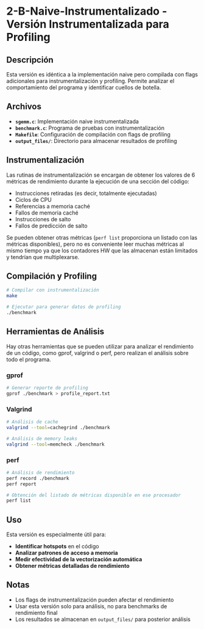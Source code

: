 # 2-B-Naive-Instrumentalizado - Versión Instrumentalizada para Profiling

## Descripción

Esta versión es idéntica a la implementación naive pero compilada con flags adicionales para instrumentalización y profiling. Permite analizar el comportamiento del programa y identificar cuellos de botella.

## Archivos

- **`sgemm.c`**: Implementación naive instrumentalizada
- **`benchmark.c`**: Programa de pruebas con instrumentalización
- **`Makefile`**: Configuración de compilación con flags de profiling
- **`output_files/`**: Directorio para almacenar resultados de profiling

## Instrumentalización

Las rutinas de instrumentalización se encargan de obtener los valores de 6 métricas de rendimiento durante la ejecución de una sección del código:

- Instrucciones retiradas (es decir, totalmente ejecutadas)
- Ciclos de CPU
- Referencias a memoria caché
- Fallos de memoria caché
- Instrucciones de salto
- Fallos de predicción de salto

Se pueden obtener otras métricas (```perf list``` proporciona un listado con las métricas disponibles), pero no es conveniente leer muchas métricas al mismo tiempo ya que los contadores HW que las almacenan están limitados y tendrían que multiplexarse.

## Compilación y Profiling

```bash
# Compilar con instrumentalización
make

# Ejecutar para generar datos de profiling
./benchmark
```

## Herramientas de Análisis

Hay otras herramientas que se pueden utilizar para analizar el rendimiento de un código, como gprof, valgrind o perf, pero realizan el análisis sobre todo el programa.

### gprof
```bash
# Generar reporte de profiling
gprof ./benchmark > profile_report.txt
```

### Valgrind
```bash
# Análisis de cache
valgrind --tool=cachegrind ./benchmark

# Análisis de memory leaks
valgrind --tool=memcheck ./benchmark
```

### perf
```bash
# Análisis de rendimiento
perf record ./benchmark
perf report

# Obtención del listado de métricas disponible en ese procesador
perf list
```

## Uso

Esta versión es especialmente útil para:
- **Identificar hotspots** en el código
- **Analizar patrones de acceso a memoria**
- **Medir efectividad de la vectorización automática**
- **Obtener métricas detalladas de rendimiento**

## Notas

- Los flags de instrumentalización pueden afectar el rendimiento
- Usar esta versión solo para análisis, no para benchmarks de rendimiento final
- Los resultados se almacenan en `output_files/` para posterior análisis
